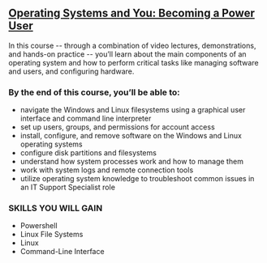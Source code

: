 ## [Operating Systems and You: Becoming a Power User](https://www.coursera.org/learn/os-power-user?specialization=google-it-support)

In this course -- through a combination of video lectures, demonstrations, and hands-on practice -- you’ll learn about the main components of an operating system and how to perform critical tasks like managing software and users, and configuring hardware. 

### By the end of this course, you’ll be able to:

* navigate the Windows and Linux filesystems using a graphical user interface and command line interpreter
* set up users, groups, and permissions for account access
* install, configure, and remove software on the Windows and Linux operating systems
* configure disk partitions and filesystems
* understand how system processes work and how to manage them
* work with system logs and remote connection tools
* utilize operating system knowledge to troubleshoot common issues in an IT Support Specialist role


### SKILLS YOU WILL GAIN
* Powershell
* Linux File Systems
* Linux
* Command-Line Interface
